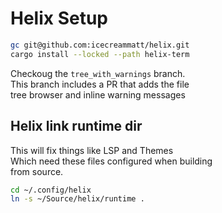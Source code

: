 # Helix Setup

```bash
gc git@github.com:icecreammatt/helix.git
cargo install --locked --path helix-term
```

Checkoug the `tree_with_warnings` branch.  
This branch includes a PR that adds the file  
tree browser and inline warning messages

## Helix link runtime dir
This will fix things like LSP and Themes  
Which need these files configured when building  
from source.

```bash
cd ~/.config/helix
ln -s ~/Source/helix/runtime .
```